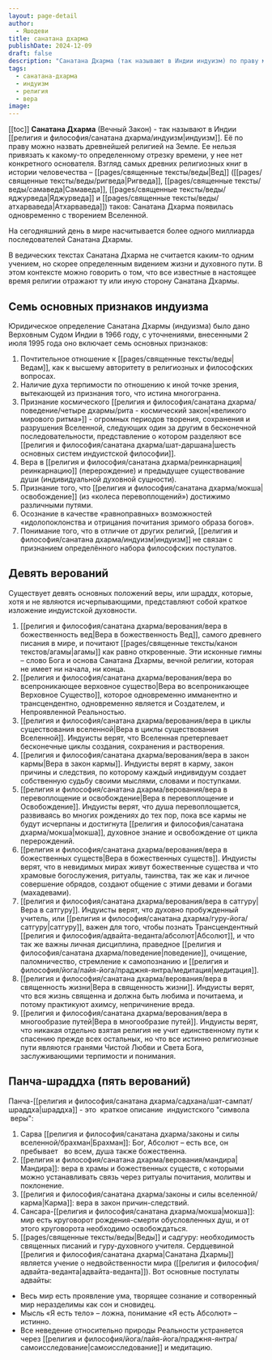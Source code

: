 ```yaml
---
layout: page-detail
author:
  - Яшодеви
title: санатана дхарма
publishDate: 2024-12-09
draft: false
description: "Санатана Дхарма (так называют в Индии индуизм) по праву можно назвать древнейшей религией на земле. Ее нельзя привязать к какому-то определенному отрезку времени, у нее нет конкретного основателя. Взгляд самых древних религиозных книг в истории человечества – Вед (Ригведы, Самаведы, Яджурведы и Атхарваведы) таков: Санатана Дхарма появилась одновременно с творением Вселенной."
tags:
  - санатана-дхарма
  - индуизм
  - религия
  - вера
image:
---
```

[[toc]]
**Санатана Дхарма** (Вечный Закон) - так называют в Индии [[религия и философия/санатана дхарма/индуизм|индуизм]]. Её по праву можно назвать древнейшей религией на Земле. Ее нельзя привязать к какому-то определенному отрезку времени, у нее нет конкретного основателя. Взгляд самых древних религиозных книг в истории человечества – [[pages/священные тексты/веды|Вед]] ([[pages/священные тексты/веды/ригведа|Ригведа]], [[pages/священные тексты/веды/самаведа|Самаведа]], [[pages/священные тексты/веды/яджурведа|Яджурведа]] и [[pages/священные тексты/веды/атхарваведа|Атхарваведа]]) таков: Санатана Дхарма появилась одновременно с творением Вселенной.

На сегодняшний день в мире насчитывается более одного миллиарда последователей Санатана Дхармы.

В ведических текстах Санатана Дхарма не считается каким-то одним учением, но скорее определенным видением жизни и духовного пути. В этом контексте можно говорить о том, что все известные в настоящее время религии отражают ту или иную сторону Санатана Дхармы.  

## Семь основных признаков индуизма
Юридическое определение Санатана Дхармы (индуизма) было дано Верховным Судом Индии в 1966 году, с уточнениями, внесенными 2 июля 1995 года оно включает семь основных признаков:

1. Почтительное отношение к [[pages/священные тексты/веды|Ведам]], как к высшему авторитету в религиозных и философских вопросах.
2. Наличие духа терпимости по отношению к иной точке зрения, вытекающей из признания того, что истина многогранна.
3. Признание космического [[религия и философия/санатана дхарма/поведение/четыре дхармы/рита - космический закон|«великого мирового ритма»]] - огромных периодов творения, сохранения и разрушения Вселенной, следующих один за другим в бесконечной последовательности, представление о котором разделяют все [[религия и философия/санатана дхарма/шат-даршана|шесть основных систем индуистской философии]].
4. Вера в [[религия и философия/санатана дхарма/реинкарнация|реинкарнацию]] (перерождение) и предыдущее существование души (индивидуальной духовной сущности).
5. Признание того, что [[религия и философия/санатана дхарма/мокша|освобождение]] (из «колеса перевоплощений») достижимо различными путями.
6. Осознание в качестве «равноправных» возможностей «идолопоклонства и отрицания почитания зримого образа богов».
7. Понимание того, что в отличие от других религий, [[религия и философия/санатана дхарма/индуизм|индуизм]] не связан с признанием определённого набора философских постулатов.
## Девять верований
Существует девять основных положений веры, или шраддх, которые, хотя и не являются исчерпывающими, представляют собой краткое изложение индуистской духовности.
1. [[религия и философия/санатана дхарма/верования/вера в божественность вед|Вера в божественность Вед]], самого древнего писания в мире, и почитают [[pages/священные тексты/канон текстов/агамы|агамы]] как равно откровенные. Эти исконные гимны – слово Бога и основа Санатана Дхармы, вечной религии, которая не имеет ни начала, ни конца.
2. [[религия и философия/санатана дхарма/верования/вера во всепроникающее верховное существо|Вера во всепроникающее Верховное Существо]], которое одновременно имманентно и трансцендентно, одновременно является и Создателем, и Непроявленной Реальностью.
3. [[религия и философия/санатана дхарма/верования/вера в циклы существования вселенной|Вера в циклы существования Вселенной]]. Индуисты верят, что Вселенная претерпевает бесконечные циклы создания, сохранения и растворения.
4. [[религия и философия/санатана дхарма/верования/вера в закон кармы|Вера в закон кармы]]. Индуисты верят в карму, закон причины и следствия, по которому каждый индивидуум создает собственную судьбу своими мыслями, словами и поступками.
5. [[религия и философия/санатана дхарма/верования/вера в перевоплощение и освобождение|Вера в перевоплощение и Освобождение]]. Индуисты верят, что душа перевоплощается, развиваясь во многих рождениях до тех пор, пока все кармы не будут исчерпаны и достигнута [[религия и философия/санатана дхарма/мокша|мокша]], духовное знание и освобождение от цикла перерождений.
6. [[религия и философия/санатана дхарма/верования/вера в божественных существ|Вера в божественных существ]]. Индуисты верят, что в невидимых мирах живут божественные существа и что храмовые богослужения, ритуалы, таинства, так же как и личное совершение обрядов, создают общение с этими девами и богами (махадевами).
7. [[религия и философия/санатана дхарма/верования/вера в сатгуру|Вера в сатгуру]]. Индуисты верят, что духовно пробужденный учитель, или [[религия и философия/санатана дхарма/гуру-йога/сатгуру|сатгуру]], важен для того, чтобы познать Трансцендентный [[религия и философия/адвайта-веданта/абсолют|Абсолют]], и что так же важны личная дисциплина, праведное [[религия и философия/санатана дхарма/поведение|поведение]], очищение, паломничество, стремление к самопознанию и [[религия и философия/йога/лайя-йога/праджня-янтра/медитация|медитация]].
8. [[религия и философия/санатана дхарма/верования/вера в священность жизни|Вера в священность жизни]]. Индуисты верят, что вся жизнь священна и должна быть любима и почитаема, и потому практикуют ахимсу, непричинение вреда.
9. [[религия и философия/санатана дхарма/верования/вера в многообразие путей|Вера в многообразие путей]]. Индуисты верят, что никакая отдельно взятая религия не учит единственному пути к спасению прежде всех остальных, но что все истинно религиозные пути являются гранями Чистой Любви и Света Бога, заслуживающими терпимости и понимания.
## Панча-шраддха (пять верований)

Панча-[[религия и философия/санатана дхарма/садхана/шат-сампат/шраддха|шраддха]] - это  краткое описание  индуистского "символа  веры":
1. Сарва [[религия и философия/санатана дхарма/законы и силы вселенной/брахман|Брахман]]: Бог, Абсолют – есть все, он пребывает   во всем, душа также божественна.
2. [[религия и философия/санатана дхарма/верования/мандира|Мандира]]: вера в храмы и божественных существ, с которыми можно устанавливать связь через ритуалы почитания, молитвы и поклонение.
3. [[религия и философия/санатана дхарма/законы и силы вселенной/карма|Карма]]: вера в закон причин-следствий.
4. Сансара-[[религия и философия/санатана дхарма/мокша|мокша]]: мир есть круговорот рождения-смерти обусловленных душ, и от этого круговорота необходимо освобождаться. 
5. [[pages/священные тексты/веды|Веды]] и садгуру: необходимость священных писаний и гуру-духовного учителя.
Сердцевиной [[религия и философия/санатана дхарма|Cанатана Дхармы]] является учение о недвойственности мира ([[религия и философия/адвайта-веданта|адвайта-веданта]]). Вот основные постулаты адвайты:
- Весь мир есть проявление ума, творящее сознание и сотворенный мир неразделимы как сон и сновидец.
- Мысль «Я есть тело» – ложна, понимание «Я есть Абсолют» – истинно.
- Все неведение относительно природы Реальности устраняется через [[религия и философия/йога/лайя-йога/праджня-янтра/самоисследование|самоисследование]] и медитацию.